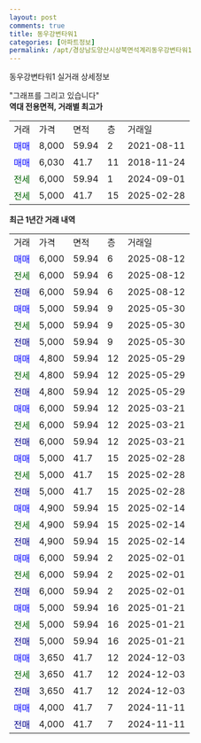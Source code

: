 ```yaml
---
layout: post
comments: true
title: 동우강변타워1
categories: [아파트정보]
permalink: /apt/경상남도양산시상북면석계리동우강변타워1
---
```


동우강변타워1 실거래 상세정보

<script type="text/javascript">
  google.charts.load('current', {'packages':['line', 'corechart']});
  google.charts.setOnLoadCallback(drawChart);

  function drawChart() {
    var data = new google.visualization.DataTable();
    data.addColumn('date', '거래일');
    data.addColumn('number', "매매");
    data.addColumn('number', "전세");
    data.addColumn('number', "전매");

    data.addRows([[new Date(Date.parse("2025-08-12")), 6000, null, null], [new Date(Date.parse("2025-08-12")), null, 6000, null], [new Date(Date.parse("2025-08-12")), null, null, 6000], [new Date(Date.parse("2025-05-30")), 5000, null, null], [new Date(Date.parse("2025-05-30")), null, 5000, null], [new Date(Date.parse("2025-05-30")), null, null, 5000], [new Date(Date.parse("2025-05-29")), 4800, null, null], [new Date(Date.parse("2025-05-29")), null, 4800, null], [new Date(Date.parse("2025-05-29")), null, null, 4800], [new Date(Date.parse("2025-03-21")), 6000, null, null], [new Date(Date.parse("2025-03-21")), null, 6000, null], [new Date(Date.parse("2025-03-21")), null, null, 6000], [new Date(Date.parse("2025-02-28")), 5000, null, null], [new Date(Date.parse("2025-02-28")), null, 5000, null], [new Date(Date.parse("2025-02-28")), null, null, 5000], [new Date(Date.parse("2025-02-14")), 4900, null, null], [new Date(Date.parse("2025-02-14")), null, 4900, null], [new Date(Date.parse("2025-02-14")), null, null, 4900], [new Date(Date.parse("2025-02-01")), 6000, null, null], [new Date(Date.parse("2025-02-01")), null, 6000, null], [new Date(Date.parse("2025-02-01")), null, null, 6000], [new Date(Date.parse("2025-01-21")), 5000, null, null], [new Date(Date.parse("2025-01-21")), null, 5000, null], [new Date(Date.parse("2025-01-21")), null, null, 5000], [new Date(Date.parse("2024-12-03")), 3650, null, null], [new Date(Date.parse("2024-12-03")), null, 3650, null], [new Date(Date.parse("2024-12-03")), null, null, 3650], [new Date(Date.parse("2024-11-11")), 4000, null, null], [new Date(Date.parse("2024-11-11")), null, null, 4000]]);

    var options = {
      hAxis: {
        format: 'yyyy/MM/dd'
      },    
      lineWidth: 0,
      pointsVisible: true,    
      title: '최근 1년간 유형별 실거래가 분포',
      legend: { position: 'bottom' }
    };

    var formatter = new google.visualization.NumberFormat({pattern:'###,###'} );
    formatter.format(data, 1);
    formatter.format(data, 2);
    
    setTimeout(function() {
        var chart = new google.visualization.LineChart(document.getElementById('columnchart_material'));
        chart.draw(data, (options));
        document.getElementById('loading').style.display = 'none';
    }, 200);
  }
</script>


<div id="loading" style="z-index:20; display: block; margin-left: 0px">"그래프를 그리고 있습니다"</div>
<div id="columnchart_material" style="width: 95%; margin-left: 0px; display: block"></div>
<!-- contents start -->
<b>역대 전용면적, 거래별 최고가</b>
<table class="sortable">
    <tr>
      <td>거래</td>
      <td>가격</td>
      <td>면적</td>
      <td>층</td>
      <td>거래일</td>
    </tr>
        <tr>
          <td><a style="color: blue">매매</a></td>
          <td>8,000</td>
          <td>59.94</td>
          <td>2</td>
          <td>2021-08-11</td>
        </tr>            <tr>
          <td><a style="color: blue">매매</a></td>
          <td>6,030</td>
          <td>41.7</td>
          <td>11</td>
          <td>2018-11-24</td>
        </tr>        
        <tr>
              <td><a style="color: darkgreen">전세</a></td>
              <td>6,000</td>
              <td>59.94</td>
              <td>1</td>
              <td>2024-09-01</td>
            </tr>            <tr>
              <td><a style="color: darkgreen">전세</a></td>
              <td>5,000</td>
              <td>41.7</td>
              <td>15</td>
              <td>2025-02-28</td>
            </tr>        
    
</table>

<b>최근 1년간 거래 내역</b>

<table class="sortable">
    <tr>
      <td>거래</td>
      <td>가격</td>
      <td>면적</td>
      <td>층</td>
      <td>거래일</td>
    </tr>
    <tr>
      <td><a style="color: blue">매매</a></td>
      <td>6,000</td>
      <td>59.94</td>
      <td>6</td>
      <td>2025-08-12</td>
    </tr>          <tr>
      <td><a style="color: darkgreen">전세</a></td>
      <td>6,000</td>
      <td>59.94</td>
      <td>6</td>
      <td>2025-08-12</td>
    </tr>          <tr>
      <td><a style="color: darkblue">전매</a></td>
      <td>6,000</td>
      <td>59.94</td>
      <td>6</td>
      <td>2025-08-12</td>
    </tr>          <tr>
      <td><a style="color: blue">매매</a></td>
      <td>5,000</td>
      <td>59.94</td>
      <td>9</td>
      <td>2025-05-30</td>
    </tr>          <tr>
      <td><a style="color: darkgreen">전세</a></td>
      <td>5,000</td>
      <td>59.94</td>
      <td>9</td>
      <td>2025-05-30</td>
    </tr>          <tr>
      <td><a style="color: darkblue">전매</a></td>
      <td>5,000</td>
      <td>59.94</td>
      <td>9</td>
      <td>2025-05-30</td>
    </tr>          <tr>
      <td><a style="color: blue">매매</a></td>
      <td>4,800</td>
      <td>59.94</td>
      <td>12</td>
      <td>2025-05-29</td>
    </tr>          <tr>
      <td><a style="color: darkgreen">전세</a></td>
      <td>4,800</td>
      <td>59.94</td>
      <td>12</td>
      <td>2025-05-29</td>
    </tr>          <tr>
      <td><a style="color: darkblue">전매</a></td>
      <td>4,800</td>
      <td>59.94</td>
      <td>12</td>
      <td>2025-05-29</td>
    </tr>          <tr>
      <td><a style="color: blue">매매</a></td>
      <td>6,000</td>
      <td>59.94</td>
      <td>12</td>
      <td>2025-03-21</td>
    </tr>          <tr>
      <td><a style="color: darkgreen">전세</a></td>
      <td>6,000</td>
      <td>59.94</td>
      <td>12</td>
      <td>2025-03-21</td>
    </tr>          <tr>
      <td><a style="color: darkblue">전매</a></td>
      <td>6,000</td>
      <td>59.94</td>
      <td>12</td>
      <td>2025-03-21</td>
    </tr>          <tr>
      <td><a style="color: blue">매매</a></td>
      <td>5,000</td>
      <td>41.7</td>
      <td>15</td>
      <td>2025-02-28</td>
    </tr>          <tr>
      <td><a style="color: darkgreen">전세</a></td>
      <td>5,000</td>
      <td>41.7</td>
      <td>15</td>
      <td>2025-02-28</td>
    </tr>          <tr>
      <td><a style="color: darkblue">전매</a></td>
      <td>5,000</td>
      <td>41.7</td>
      <td>15</td>
      <td>2025-02-28</td>
    </tr>          <tr>
      <td><a style="color: blue">매매</a></td>
      <td>4,900</td>
      <td>59.94</td>
      <td>15</td>
      <td>2025-02-14</td>
    </tr>          <tr>
      <td><a style="color: darkgreen">전세</a></td>
      <td>4,900</td>
      <td>59.94</td>
      <td>15</td>
      <td>2025-02-14</td>
    </tr>          <tr>
      <td><a style="color: darkblue">전매</a></td>
      <td>4,900</td>
      <td>59.94</td>
      <td>15</td>
      <td>2025-02-14</td>
    </tr>          <tr>
      <td><a style="color: blue">매매</a></td>
      <td>6,000</td>
      <td>59.94</td>
      <td>2</td>
      <td>2025-02-01</td>
    </tr>          <tr>
      <td><a style="color: darkgreen">전세</a></td>
      <td>6,000</td>
      <td>59.94</td>
      <td>2</td>
      <td>2025-02-01</td>
    </tr>          <tr>
      <td><a style="color: darkblue">전매</a></td>
      <td>6,000</td>
      <td>59.94</td>
      <td>2</td>
      <td>2025-02-01</td>
    </tr>          <tr>
      <td><a style="color: blue">매매</a></td>
      <td>5,000</td>
      <td>59.94</td>
      <td>16</td>
      <td>2025-01-21</td>
    </tr>          <tr>
      <td><a style="color: darkgreen">전세</a></td>
      <td>5,000</td>
      <td>59.94</td>
      <td>16</td>
      <td>2025-01-21</td>
    </tr>          <tr>
      <td><a style="color: darkblue">전매</a></td>
      <td>5,000</td>
      <td>59.94</td>
      <td>16</td>
      <td>2025-01-21</td>
    </tr>          <tr>
      <td><a style="color: blue">매매</a></td>
      <td>3,650</td>
      <td>41.7</td>
      <td>12</td>
      <td>2024-12-03</td>
    </tr>          <tr>
      <td><a style="color: darkgreen">전세</a></td>
      <td>3,650</td>
      <td>41.7</td>
      <td>12</td>
      <td>2024-12-03</td>
    </tr>          <tr>
      <td><a style="color: darkblue">전매</a></td>
      <td>3,650</td>
      <td>41.7</td>
      <td>12</td>
      <td>2024-12-03</td>
    </tr>          <tr>
      <td><a style="color: blue">매매</a></td>
      <td>4,000</td>
      <td>41.7</td>
      <td>7</td>
      <td>2024-11-11</td>
    </tr>          <tr>
      <td><a style="color: darkblue">전매</a></td>
      <td>4,000</td>
      <td>41.7</td>
      <td>7</td>
      <td>2024-11-11</td>
    </tr>      </table>
<!-- contents end -->    

